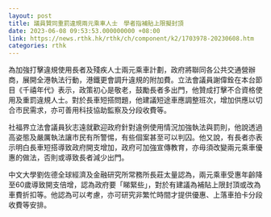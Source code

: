 ```yaml
---
layout: post
title: 議員贊同重罰違規兩元乘車人士　學者指補貼上限擬封頂
date: 2023-06-08 09:53:53.000000000 +08:00
link: https://news.rthk.hk/rthk/ch/component/k2/1703978-20230608.htm
categories: rthk
---
```


為加強打擊違規使用長者及殘疾人士兩元乘車計劃，政府將聯同各公共交通營辦商，展開全港執法行動，港鐵更會調升違規的附加費。立法會議員謝偉銓在本台節目《千禧年代》表示，政策初心是敬老，鼓勵長者多出門，他贊成打擊不合資格使用及重罰違規人士。對於長車短搭問題，他建議短途車應調整班次，增加供應以切合市民需求，亦可善用科技協助監察及分段收費等。

社福界立法會議員狄志遠就歡迎政府針對違例使用情況加強執法與罰則，他說透過高姿態及嚴厲執法讓市民有所警惕，有些個案甚至可以判囚。他又說，有長者亦表示明白長車短搭導致政府開支增加，政府可加強宣傳教育，亦毋須改變兩元乘車優惠的做法，否則或導致長者減少出門。

中文大學劉佐德全球經濟及金融研究所常務所長莊太量認為，兩元乘車受惠年齡降至60歲導致開支倍增，認為政府要「睇緊些」，對於有建議為補貼上限封頂或改為車費折扣等。他認為可以考慮，亦可研究非繁忙時間才提供優惠、上落車拍卡分段收費等安排。
